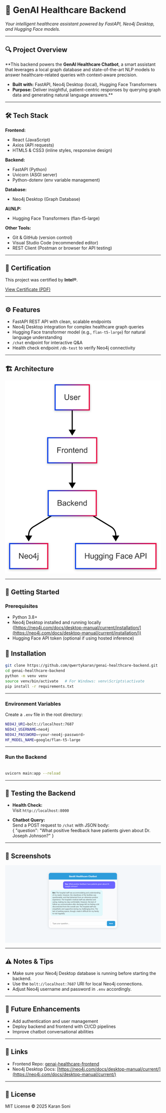 # 🚀 GenAI Healthcare Backend

*Your intelligent healthcare assistant powered by FastAPI, Neo4j Desktop, and Hugging Face models.*

---

## 🔍 Project Overview

**This backend powers the **GenAI Healthcare Chatbot**, a smart assistant that leverages a local graph database and state-of-the-art NLP models to answer healthcare-related queries with context-aware precision.

- **Built with:** FastAPI, Neo4j Desktop (local), Hugging Face Transformers  
- **Purpose:** Deliver insightful, patient-centric responses by querying graph data and generating natural language answers.**
---
## 🛠 Tech Stack

**Frontend:**  
- React (JavaScript)
- Axios (API requests)
- HTML5 & CSS3 (inline styles, responsive design)

**Backend:**  
- FastAPI (Python)
- Uvicorn (ASGI server)
- Python-dotenv (env variable management)

**Database:**  
- Neo4j Desktop (Graph Database)

**AI/NLP:**  
- Hugging Face Transformers (flan-t5-large)

**Other Tools:**  
- Git & GitHub (version control)
- Visual Studio Code (recommended editor)
- REST Client (Postman or browser for API testing)

---
## 📜 Certification

This project was certified by **Intel®**.

[View Certificate (PDF)](INTEL_CERTIFICATE.pdf)

---
## ⚙️ Features

- FastAPI REST API with clean, scalable endpoints  
- Neo4j Desktop integration for complex healthcare graph queries  
- Hugging Face transformer model (e.g., `flan-t5-large`) for natural language understanding  
- `/chat` endpoint for interactive Q&A  
- Health check endpoint `/db-test` to verify Neo4j connectivity

---

## 🏗 Architecture

![Alt text](./ArchitectureDiagram.png)

---

## 🚀 Getting Started

### Prerequisites

- Python 3.8+  
- Neo4j Desktop installed and running locally ([https://neo4j.com/docs/desktop-manual/current/installation/](https://neo4j.com/docs/desktop-manual/current/installation/))  
- Hugging Face API token (optional if using hosted inference)

## 🚀 Installation

```bash
git clone https://github.com/qwertykaran/genai-healthcare-backend.git
cd genai-healthcare-backend
python -m venv venv
source venv/bin/activate   # For Windows: venv\Scripts\activate
pip install -r requirements.txt
```


---

### Environment Variables

Create a `.env` file in the root directory:
```bash
NEO4J_URI=bolt://localhost:7687
NEO4J_USERNAME=neo4j
NEO4J_PASSWORD=<your-neo4j-password>
HF_MODEL_NAME=google/flan-t5-large
```

---

### Run the Backend

```bash

uvicorn main:app --reload
```

---

## 🧪 Testing the Backend

- **Health Check:**  
  Visit `http://localhost:8000`  

- **Chatbot Query:**  
Send a POST request to `/chat` with JSON body:  
{
"question": "What positive feedback have patients given about Dr. Joseph Johnson?"
}

---

## 📸 Screenshots

![Alt text](./Demo.png)

---

## ⚠️ Notes & Tips

- Make sure your Neo4j Desktop database is running before starting the backend.  
- Use the `bolt://localhost:7687` URI for local Neo4j connections.  
- Adjust Neo4j username and password in `.env` accordingly.

---

## 🔮 Future Enhancements

- Add authentication and user management  
- Deploy backend and frontend with CI/CD pipelines  
- Improve chatbot conversational abilities

---

## 📎 Links

- Frontend Repo: [genai-healthcare-frontend](https://github.com/qwertykaran/GenAI-Chatbot-Frontend.git)  
- Neo4j Desktop Docs: [https://neo4j.com/docs/desktop-manual/current/](https://neo4j.com/docs/desktop-manual/current/)

---

## 📄 License

MIT License © 2025 Karan Soni

